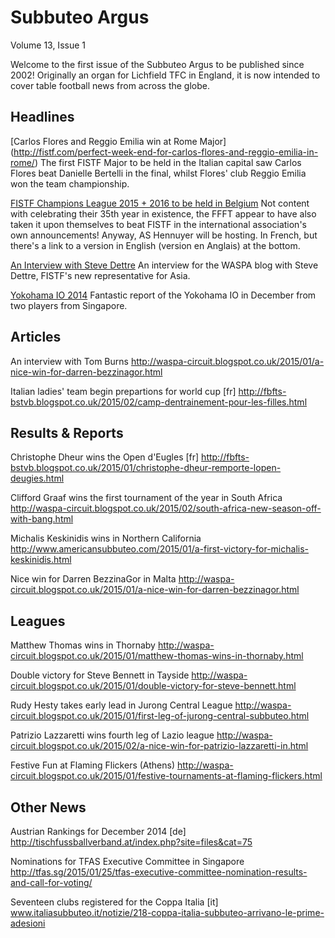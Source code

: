 Subbuteo Argus
==============
Volume 13, Issue 1

Welcome to the first issue of the Subbuteo Argus to be published since 2002! Originally an organ for Lichfield TFC in England, it is now intended to cover table football news from across the globe. 

Headlines
---------

[Carlos Flores and Reggio Emilia win at Rome Major]
(http://fistf.com/perfect-week-end-for-carlos-flores-and-reggio-emilia-in-rome/)
The first FISTF Major to be held in the Italian capital saw Carlos Flores beat Danielle Bertelli in the final, whilst Flores' club Reggio Emilia won the team championship.

[FISTF Champions League 2015 + 2016 to be held in Belgium](http://www.ffft-france.fr/FFFT/index.php?option=com_content&task=view&id=899&Itemid=109)
Not content with celebrating their 35th year in existence, the FFFT appear to have also taken it upon themselves to beat FISTF in the international association's own announcements! Anyway, AS Hennuyer will be hosting. In French, but there's a link to a version in English (version en Anglais) at the bottom.

[An Interview with Steve Dettre](http://subbuteoaustralia.com/?p=1053)
An interview for the WASPA blog with Steve Dettre, FISTF's new representative for Asia.

[Yokohama IO 2014](http://tfas.sg/2015/01/14/tfas-yokohama-international-open-2014-japan/)
Fantastic report of the Yokohama IO in December from two players from Singapore.

Articles
--------

An interview with Tom Burns
http://waspa-circuit.blogspot.co.uk/2015/01/a-nice-win-for-darren-bezzinagor.html

Italian ladies' team begin prepartions for world cup [fr] 
http://fbfts-bstvb.blogspot.co.uk/2015/02/camp-dentrainement-pour-les-filles.html 

Results & Reports
-----------------

Christophe Dheur wins the Open d'Eugles [fr]
http://fbfts-bstvb.blogspot.co.uk/2015/01/christophe-dheur-remporte-lopen-deugies.html

Clifford Graaf wins the first tournament of the year in South Africa
http://waspa-circuit.blogspot.co.uk/2015/02/south-africa-new-season-off-with-bang.html


Michalis Keskinidis wins in Northern California
http://www.americansubbuteo.com/2015/01/a-first-victory-for-michalis-keskinidis.html

Nice win for Darren BezzinaGor in Malta
http://waspa-circuit.blogspot.co.uk/2015/01/a-nice-win-for-darren-bezzinagor.html

Leagues
-------

Matthew Thomas wins in Thornaby
http://waspa-circuit.blogspot.co.uk/2015/01/matthew-thomas-wins-in-thornaby.html

Double victory for Steve Bennett in Tayside
http://waspa-circuit.blogspot.co.uk/2015/01/double-victory-for-steve-bennett.html

Rudy Hesty takes early lead in Jurong Central League
http://waspa-circuit.blogspot.co.uk/2015/01/first-leg-of-jurong-central-subbuteo.html

Patrizio Lazzaretti wins fourth leg of Lazio league
http://waspa-circuit.blogspot.co.uk/2015/02/a-nice-win-for-patrizio-lazzaretti-in.html

Festive Fun at Flaming Flickers (Athens)
http://waspa-circuit.blogspot.co.uk/2015/01/festive-tournaments-at-flaming-flickers.html

Other News
----------

Austrian Rankings for December 2014 [de]
http://tischfussballverband.at/index.php?site=files&cat=75

Nominations for TFAS Executive Committee in Singapore
http://tfas.sg/2015/01/25/tfas-executive-committee-nomination-results-and-call-for-voting/

Seventeen clubs registered for the Coppa Italia [it]
www.italiasubbuteo.it/notizie/218-coppa-italia-subbuteo-arrivano-le-prime-adesioni
